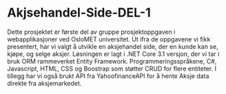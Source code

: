 # Akjsehandel-Side-DEL-1

Dette prosjektet er første del av gruppe prosjektoppgaven i webapplikasjoner ved OsloMET universitet. Ut ifra de oppgavene vi fikk presentert, har vi valgt å utvikle en aksjehandel side, der en kunde kan se, kjøpe, og selge aksjer. Løsningen er lagt i .NET Core 3.1 versjon, der vi tar i bruk ORM rammeverket Entity Framework. Programmeringsspråkene, C#, Javascript, HTML, CSS og Boostrap som støtter CRUD for flere entiteter. I tillegg har vi også brukt API fra YahoofinanceAPI for å hente Aksje data direkte fra aksjemarkedet.  
